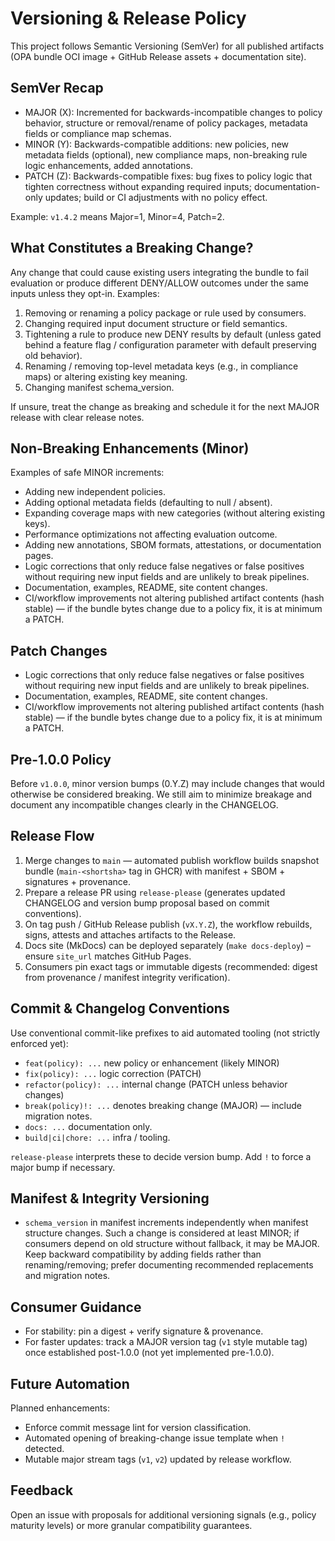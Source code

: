 # Versioning & Release Policy

This project follows Semantic Versioning (SemVer) for all published artifacts (OPA bundle OCI image + GitHub Release assets + documentation site).

## SemVer Recap

- MAJOR (X): Incremented for backwards-incompatible changes to policy behavior, structure or removal/rename of policy packages, metadata fields or compliance map schemas.
- MINOR (Y): Backwards-compatible additions: new policies, new metadata fields (optional), new compliance maps, non-breaking rule logic enhancements, added annotations.
- PATCH (Z): Backwards-compatible fixes: bug fixes to policy logic that tighten correctness without expanding required inputs; documentation-only updates; build or CI adjustments with no policy effect.

Example: `v1.4.2` means Major=1, Minor=4, Patch=2.

## What Constitutes a Breaking Change?

Any change that could cause existing users integrating the bundle to fail evaluation or produce different DENY/ALLOW outcomes under the same inputs unless they opt-in. Examples:

1. Removing or renaming a policy package or rule used by consumers.
2. Changing required input document structure or field semantics.
3. Tightening a rule to produce new DENY results by default (unless gated behind a feature flag / configuration parameter with default preserving old behavior).
4. Renaming / removing top-level metadata keys (e.g., in compliance maps) or altering existing key meaning.
5. Changing manifest schema_version.

If unsure, treat the change as breaking and schedule it for the next MAJOR release with clear release notes.

## Non-Breaking Enhancements (Minor)

Examples of safe MINOR increments:

- Adding new independent policies.
- Adding optional metadata fields (defaulting to null / absent).
- Expanding coverage maps with new categories (without altering existing keys).
- Performance optimizations not affecting evaluation outcome.
- Adding new annotations, SBOM formats, attestations, or documentation pages.
- Logic corrections that only reduce false negatives or false positives without requiring new input fields and are unlikely to break pipelines.
- Documentation, examples, README, site content changes.
- CI/workflow improvements not altering published artifact contents (hash stable) — if the bundle bytes change due to a policy fix, it is at minimum a PATCH.


## Patch Changes

- Logic corrections that only reduce false negatives or false positives without requiring new input fields and are unlikely to break pipelines.
- Documentation, examples, README, site content changes.
- CI/workflow improvements not altering published artifact contents (hash stable) — if the bundle bytes change due to a policy fix, it is at minimum a PATCH.

## Pre-1.0.0 Policy

Before `v1.0.0`, minor version bumps (0.Y.Z) may include changes that would otherwise be considered breaking. We still aim to minimize breakage and document any incompatible changes clearly in the CHANGELOG.

## Release Flow

1. Merge changes to `main` — automated publish workflow builds snapshot bundle (`main-<shortsha>` tag in GHCR) with manifest + SBOM + signatures + provenance.
2. Prepare a release PR using `release-please` (generates updated CHANGELOG and version bump proposal based on commit conventions).
3. On tag push / GitHub Release publish (`vX.Y.Z`), the workflow rebuilds, signs, attests and attaches artifacts to the Release.
4. Docs site (MkDocs) can be deployed separately (`make docs-deploy`) – ensure `site_url` matches GitHub Pages.
5. Consumers pin exact tags or immutable digests (recommended: digest from provenance / manifest integrity verification).

## Commit & Changelog Conventions

Use conventional commit-like prefixes to aid automated tooling (not strictly enforced yet):

- `feat(policy): ...` new policy or enhancement (likely MINOR)
- `fix(policy): ...` logic correction (PATCH)
- `refactor(policy): ...` internal change (PATCH unless behavior changes)
- `break(policy)!: ...` denotes breaking change (MAJOR) — include migration notes.
- `docs: ...` documentation only.
- `build|ci|chore: ...` infra / tooling.

`release-please` interprets these to decide version bump. Add `!` to force a major bump if necessary.

## Manifest & Integrity Versioning

- `schema_version` in manifest increments independently when manifest structure changes. Such a change is considered at least MINOR; if consumers depend on old structure without fallback, it may be MAJOR.
Keep backward compatibility by adding fields rather than renaming/removing; prefer documenting recommended replacements and migration notes.


## Consumer Guidance

- For stability: pin a digest + verify signature & provenance.
- For faster updates: track a MAJOR version tag (`v1` style mutable tag) once established post-1.0.0 (not yet implemented pre-1.0.0).

## Future Automation

Planned enhancements:

- Enforce commit message lint for version classification.
- Automated opening of breaking-change issue template when `!` detected.
- Mutable major stream tags (`v1`, `v2`) updated by release workflow.

## Feedback

Open an issue with proposals for additional versioning signals (e.g., policy maturity levels) or more granular compatibility guarantees.
